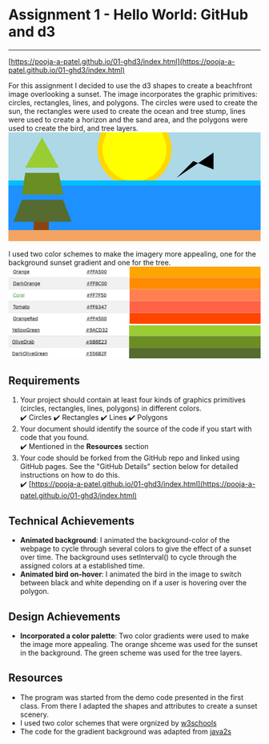 Assignment 1 - Hello World: GitHub and d3  
===
---
[https://pooja-a-patel.github.io/01-ghd3/index.html](https://pooja-a-patel.github.io/01-ghd3/index.html)  

For this assignment I decided to use the d3 shapes to create a beachfront image overlooking a sunset. The image incorporates the graphic primitives: circles, rectangles, lines, and polygons. The circles were used to create the sun, the rectangles were used to create the ocean  and tree stump, lines were used to create a horizon and the sand area, and the polygons were used to create the bird, and tree layers.
![image](https://github.com/pooja-a-patel/01-ghd3/blob/gh-pages/SVG_Image.png)

I used two color schemes to make the imagery more appealing, one for the background sunset gradient and one for the tree.
![image](https://github.com/pooja-a-patel/01-ghd3/blob/gh-pages/OrangeColors.PNG)
![image](https://github.com/pooja-a-patel/01-ghd3/blob/gh-pages/GreenColors.PNG)

## Requirements
1. Your project should contain at least four kinds of graphics primitives (circles, rectangles, lines, polygons) in different colors.  
    :heavy_check_mark: Circles :heavy_check_mark: Rectangles :heavy_check_mark: Lines :heavy_check_mark: Polygons  
2. Your document should identify the source of the code if you start with code that you found.  
    :heavy_check_mark: Mentioned in the **Resources** section
3. Your code should be forked from the GitHub repo and linked using GitHub pages. See the "GitHub Details" section below for detailed instructions on how to do this.  
    :heavy_check_mark: [https://pooja-a-patel.github.io/01-ghd3/index.html](https://pooja-a-patel.github.io/01-ghd3/index.html)

## Technical Achievements
- **Animated background**: I animated the background-color of the webpage to cycle through several colors to give the effect of a sunset over time. The background uses setInterval() to cycle through the assigned colors at a established time.
- **Animated bird on-hover**: I animated the bird in the image to switch between black and white depending on if a user is hovering over the polygon.

## Design Achievements
- **Incorporated a color palette**: Two color gradients were used to make the image more appealing. The orange shceme was used for the sunset in the background. The green scheme was used for the tree layers.

## Resources
- The program was started from the demo code presented in the first class. From there I adapted the shapes and attributes to create a sunset scenery.
- I used two color schemes that were orgnized by [w3schools](https://www.w3schools.com/colors/colors_groups.asp)
- The code for the gradient background was adapted from [java2s](http://www.java2s.com/Code/JavaScript/Development/UsingsetIntervaltoRepeatedlyChangetheDocumentBackgroundColor.htm)
